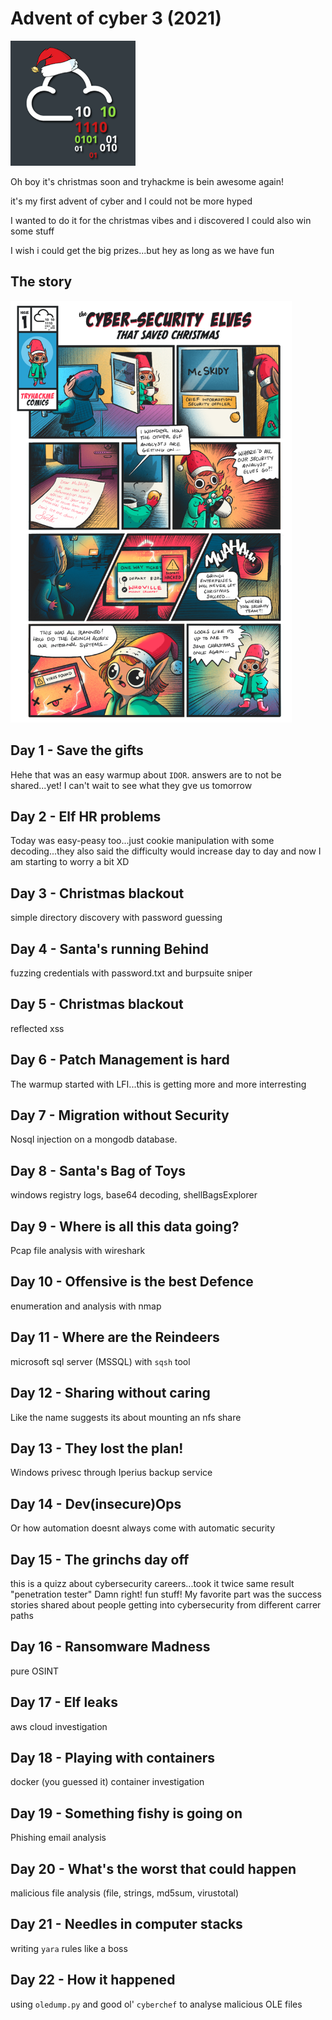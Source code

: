 # Advent of cyber 3 (2021)
<img src="aoc3.png" alt="aoc3" width=200/>

Oh boy it's christmas soon and tryhackme is bein awesome again!

it's my first advent of cyber and I could not be more hyped

I wanted to do it for the christmas vibes and i discovered I could also win some stuff

I wish i could get the big prizes...but hey as long as we have fun

## The story
<img src="story3.png" alt="story3" width=450/>

## Day 1 - Save the gifts

Hehe that was an easy warmup about `IDOR`. answers are to not be shared...yet!
I can't wait to see what they gve us tomorrow

## Day 2 - Elf HR problems
Today was easy-peasy too...just cookie manipulation with some decoding...they also said
the difficulty would increase day to day and now I am starting to worry a bit XD

## Day 3 - Christmas blackout
simple directory discovery with password guessing

## Day 4 - Santa's running Behind
fuzzing credentials with password.txt and burpsuite sniper 

## Day 5 - Christmas blackout
reflected xss

## Day 6 - Patch Management is hard
The warmup started with LFI...this is getting more and more interresting

## Day 7 - Migration without Security
Nosql injection on a mongodb database. 

## Day 8 - Santa's Bag of Toys
windows registry logs, base64 decoding, shellBagsExplorer

## Day 9 - Where is all this data going?
Pcap file analysis with wireshark

## Day 10 - Offensive is the best Defence
enumeration and analysis with nmap

## Day 11 - Where are the Reindeers
microsoft sql server (MSSQL) with `sqsh` tool

## Day 12 - Sharing without caring
Like the name suggests its about mounting an nfs share

## Day 13 - They lost the plan!
Windows privesc through Iperius backup service

## Day 14 - Dev(insecure)Ops
Or how automation doesnt always come with automatic security 

## Day 15 - The grinchs day off
this is a quizz about cybersecurity careers...took it twice same result
"penetration tester" Damn right! fun stuff! My favorite part was the success stories shared about people getting into cybersecurity from 
different carrer paths

## Day 16 - Ransomware Madness
pure OSINT

## Day 17 - Elf leaks
aws cloud investigation

## Day 18 - Playing with containers
docker (you guessed it) container investigation

## Day 19 - Something fishy is going on
Phishing email analysis

## Day 20 - What's the worst that could happen
malicious file analysis (file, strings, md5sum, virustotal)

## Day 21 - Needles in computer stacks
writing `yara` rules like a boss

## Day 22 - How it happened
using `oledump.py` and good ol' `cyberchef` to analyse malicious OLE files
